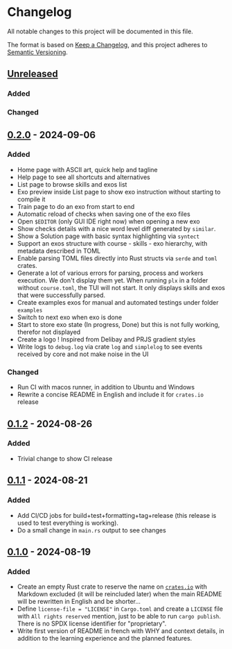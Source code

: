 # Changelog

All notable changes to this project will be documented in this file.

The format is based on [Keep a Changelog](https://keepachangelog.com/en/1.1.0/), and this project adheres to [Semantic Versioning](https://semver.org/spec/v2.0.0.html).

<!--
Boilerplate to copy paste and adapt at each release

Take this line and fix version with current ($CV)
## [Unreleased](https://github.com/plx-pdg/plx/compare/$CV...HEAD)

### Added
### Changed

## [$CV without v!](https://github.com/plx-pdg/plx/compare/$CV...HEAD) - $DATE
-->

## [Unreleased](https://github.com/plx-pdg/plx/compare/v0.2.0...HEAD)

### Added
### Changed

## [0.2.0](https://github.com/plx-pdg/plx/compare/v0.2.0..HEAD) - 2024-09-06

### Added
- Home page with ASCII art, quick help and tagline
- Help page to see all shortcuts and alternatives
- List page to browse skills and exos list
- Exo preview inside List page to show exo instruction without starting to compile it
- Train page to do an exo from start to end
- Automatic reload of checks when saving one of the exo files
- Open `$EDITOR` (only GUI IDE right now) when opening a new exo
- Show checks details with a nice word level diff generated by `similar`.
- Show a Solution page with basic syntax highlighting via `syntect`
- Support an exos structure with course - skills - exo hierarchy, with metadata described in TOML
- Enable parsing TOML files directly into Rust structs via `serde` and `toml` crates.
- Generate a lot of various errors for parsing, process and workers execution. We don't display them yet. When running `plx` in a folder without `course.toml`, the TUI will not start. It only displays skills and exos that were successfully parsed.
- Create examples exos for manual and automated testings under folder `examples`
- Switch to next exo when exo is done
- Start to store exo state (In progress, Done) but this is not fully working, therefor not displayed
- Create a logo ! Inspired from Delibay and PRJS gradient styles
- Write logs to `debug.log` via crate `log` and `simplelog` to see events received by core and not make noise in the UI

### Changed
- Run CI with macos runner, in addition to Ubuntu and Windows
- Rewrite a concise README in English and include it for `crates.io` release

## [0.1.2](https://github.com/plx-pdg/plx/compare/v0.1.2...HEAD) - 2024-08-26

### Added
- Trivial change to show CI release

## [0.1.1](https://github.com/plx-pdg/plx/compare/v0.1.0..v0.1.1) - 2024-08-21

### Added
- Add CI/CD jobs for build+test+formatting+tag+release (this release is used to test everything is working).
- Do a small change in `main.rs` output to see changes

## [0.1.0](https://github.com/plx-pdg/plx/compare/ceae2aa..v0.1.0) - 2024-08-19

### Added
- Create an empty Rust crate to reserve the name on [`crates.io`](https://crates.io/crates/plx) with Markdown excluded (it will be reincluded later) when the main README will be rewritten in English and be shorter...
- Define `license-file = "LICENSE"`  in `Cargo.toml` and create a `LICENSE` file with `All rights reserved` mention, just to be able to run `cargo publish`. There is no SPDX license identifier for "proprietary".
- Write first version of README in french with WHY and context details, in addition to the learning experience and the planned features.
